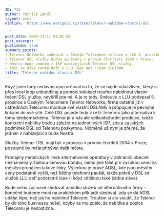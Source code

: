 ```yaml
---
ID: 731
author: Patrick Zandl
layout: post
oldlink: 'https://www.marigold.cz/item/telenor-nabidne-vlastni-dsl

  '
post_date: 2003-12-11 08:01:00
post_excerpt: ''
published: true
summary_points:
- Telenor Networks podepsal s Českým Telecomem smlouvu o LLU 5. prosince.
- Telenor DSL služby budou spuštěny v prvním čtvrtletí 2004 v Praze.
- Nextra bude jedním z ISP nabízejících Telenor DSL služby.
- ADSL se díky cenám daří v LLU lépe než jiným službám.
title: "Telenor nabídne vlastní DSL"
---
```


<p>
Když jsem tady nedávno upozorňoval na to, že se najde odvážlivec, který si přes local loop unbundling a pomocí kolokací troufne nabídnout vlastní řešení DSL služby, nevěřili jste mi. A je to tady. Smlouvu o LLU podepsal 5. prosince s Českým Telecomem Telenor Networks, firma ostatně již v ústřednách Telecomu montuje své vlastní DSLAMy a propojuje je pevnými linkami do své sítě. Celé DSL pojede tedy v režii Telenoru jako alternativa k tomu telekomáckému. Telenor&#160;je u nás ale velkoobchodní prodejce, takže konkrétní&#160;nabídky budou záležet na jednotlivých ISP, zda a za jakých podmínek DSL od Telenoru poskytnou. Nicméně už nyní je zřejmé, že jedním z nabízejících bude Nextra. </p>

<p>
Služby Telenor DSL mají být v provozu v prvním čtvrtletí 2004 v Praze, postupně by měla přibývat další města. </p>

<p>
Pronájmy metalických linek alternativními operátory v zahraničí obecně neznamenaly žádnou cenovou bombu, mimo jiné také pro vysokou cenu za měsíční pronájem takové linky. Výjimkou je právě ADSL, kde jsou měsíční ceny podstatně vyšší, než běžný telefonní paušál, takže právě v DSL se službě LLU daří podstatně lépe (i když většinou také žádná sláva). </p>

<p>
Bude velmi zajímavé sledovat nabídku služeb od alternativního firmy - konečně budeme moci na praktickém příkladě sledovat, zda se dá ADSL udělat lépe, než jak ho nabídnul Telecom. Troufám si ale soudit, že Telenor by do toho businessu nešel, kdyby se mu zdálo, že nabídka a pozice Telecomu je nedostižná...</p>